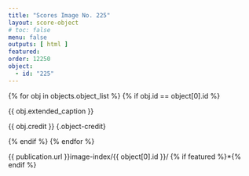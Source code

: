 ```yaml
---
title: "Scores Image No. 225"
layout: score-object
# toc: false
menu: false
outputs: [ html ]
featured: 
order: 12250
object:
  - id: "225"
---
```


{% for obj in objects.object_list %}
{% if obj.id == object[0].id %}

{{ obj.extended_caption }}

{{ obj.credit }} {.object-credit}

{% endif %}
{% endfor %}

<div class="object-credit object-url is-print-only">

{{ publication.url }}image-index/{{ object[0].id }}/ {% if featured %}*{% endif %}

</div>
